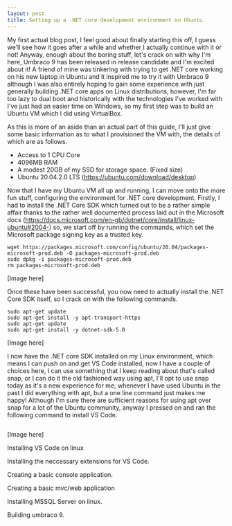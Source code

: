 ```yaml
---
layout: post
title: Setting up a .NET core development environment on Ubuntu.
---
```


My first actual blog post, I feel good about finally starting this off, I guess we'll see how it goes after a while and whether I actually continue with it or not! Anyway, enough about the boring stuff, let's crack on with why I'm here, Umbraco 9 has been released in release candidate and I'm excited about it! A friend of mine was tinkering with trying to get .NET core working on his new laptop in Ubuntu and it inspired me to try it with Umbraco 9 although I was also entirely hoping to gain some experience with just generally building .NET core apps on Linux distributions, however, I'm far too lazy to dual boot and historically with the technologies I've worked with I've just had an easier time on Windows, so my first step was to build an Ubuntu VM which I did using VirtualBox.

As this is more of an aside than an actual part of this guide, I'll just give some basic information as to what I provisioned the VM with, the details of which are as follows.

* Access to 1 CPU Core
* 4096MB RAM
* A modest 20GB of my SSD for storage space. (Fixed size)
* Ubuntu 20.04.2.0 LTS (https://ubuntu.com/download/desktop)

Now that I have my Ubuntu VM all up and running, I can move onto the more fun stuff, configuring the environment for .NET core development. Firstly, I had to install the .NET Core SDK which turned out to be a rather simple affair thanks to the rather well documented process laid out in the Microsoft docs (https://docs.microsoft.com/en-gb/dotnet/core/install/linux-ubuntu#2004-) so, we start off by running the commands, which set the Microsoft package signing key as a trusted key.
```
wget https://packages.microsoft.com/config/ubuntu/20.04/packages-microsoft-prod.deb -O packages-microsoft-prod.deb
sudo dpkg -i packages-microsoft-prod.deb
rm packages-microsoft-prod.deb
```

[Image here]

Once these have been successful, you now need to actually install the .NET Core SDK itself, so I crack on with the following commands.

```
sudo apt-get update
sudo apt-get install -y apt-transport-https
sudo apt-get update
sudo apt-get install -y dotnet-sdk-5.0
```

[Image here]

I now have the .NET core SDK installed on my Linux environment, which means I can push on and get VS Code installed, now I have a couple of choices here, I can use something that I keep reading about that's called snap, or I can do it the old fashioned way using apt, I'll opt to use snap today as it's a new experience for me, whenever I have used Ubuntu in the past I did everything with apt, but a one line command just makes me happy! Although I'm sure there are sufficient reasons for using apt over snap for a lot of the Ubuntu community, anyway I pressed on and ran the following command to install VS Code.

```
```

[Image here]


Installing VS Code on linux

Installing the neccessary extensions for VS Code.

Creating a basic console application.

Creating a basic mvc/web application

Installing MSSQL Server on linux.

Building umbraco 9.
